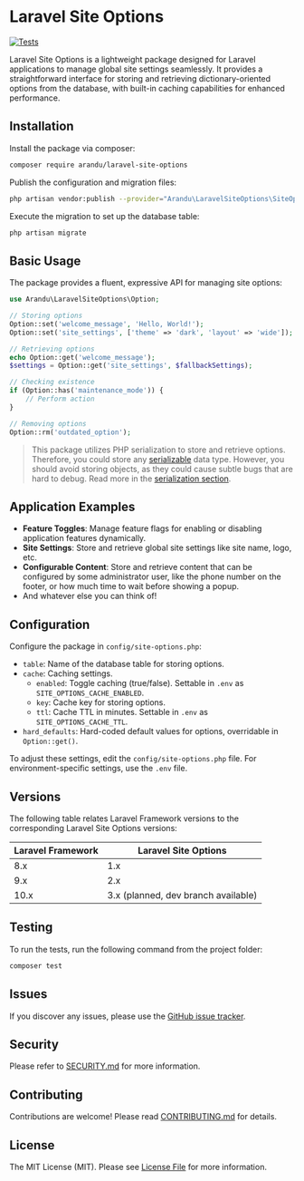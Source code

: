 # Laravel Site Options

[![Tests](https://github.com/AranduTech/laravel-site-options/actions/workflows/tests.yml/badge.svg)](https://github.com/AranduTech/laravel-site-options/actions/workflows/tests.yml)

Laravel Site Options is a lightweight package designed for Laravel applications to manage global site settings seamlessly. It provides a straightforward interface for storing and retrieving dictionary-oriented options from the database, with built-in caching capabilities for enhanced performance.

## Installation

Install the package via composer:

```bash
composer require arandu/laravel-site-options
```

Publish the configuration and migration files:

```bash
php artisan vendor:publish --provider="Arandu\LaravelSiteOptions\SiteOptionsServiceProvider"
```

Execute the migration to set up the database table:

```bash
php artisan migrate
```

## Basic Usage

The package provides a fluent, expressive API for managing site options:

``` php
use Arandu\LaravelSiteOptions\Option;

// Storing options
Option::set('welcome_message', 'Hello, World!');
Option::set('site_settings', ['theme' => 'dark', 'layout' => 'wide']);

// Retrieving options
echo Option::get('welcome_message');
$settings = Option::get('site_settings', $fallbackSettings);

// Checking existence
if (Option::has('maintenance_mode')) {
    // Perform action
}

// Removing options
Option::rm('outdated_option');
```

 > This package utilizes PHP serialization to store and retrieve options. Therefore, you could store any [serializable](https://www.php.net/manual/pt_BR/function.serialize.php) data type. However, you should avoid storing objects, as they could cause subtle bugs that are hard to debug. Read more in the [serialization section](.docs/advanced.md#serialization).

## Application Examples

 - **Feature Toggles**: Manage feature flags for enabling or disabling application features dynamically.
 - **Site Settings**: Store and retrieve global site settings like site name, logo, etc.
 - **Configurable Content**: Store and retrieve content that can be configured by some administrator user, like the phone number on the footer, or how much time to wait before showing a popup.
 - And whatever else you can think of!

## Configuration

Configure the package in `config/site-options.php`:

 - `table`: Name of the database table for storing options.
 - `cache`: Caching settings.
   - `enabled`: Toggle caching (true/false). Settable in `.env` as `SITE_OPTIONS_CACHE_ENABLED`.
   - `key`: Cache key for storing options.
   - `ttl`: Cache TTL in minutes. Settable in `.env` as `SITE_OPTIONS_CACHE_TTL`.
 - `hard_defaults`: Hard-coded default values for options, overridable in `Option::get()`.

To adjust these settings, edit the `config/site-options.php` file. For environment-specific settings, use the `.env` file.

## Versions

The following table relates Laravel Framework versions to the corresponding Laravel Site Options versions:

| Laravel Framework | Laravel Site Options |
| ----------------- | -------------------- |
| 8.x               | 1.x                  |
| 9.x               | 2.x                  |
| 10.x              | 3.x (planned, dev branch available) |

## Testing

To run the tests, run the following command from the project folder:

``` bash
composer test
```

## Issues

If you discover any issues, please use the [GitHub issue tracker](https://github.com/AranduTech/laravel-site-options/issues).

## Security

Please refer to [SECURITY.md](SECURITY.md) for more information.

## Contributing

Contributions are welcome! Please read [CONTRIBUTING.md](CONTRIBUTING.md) for details.

## License

The MIT License (MIT). Please see [License File](LICENSE.md) for more information.


